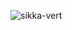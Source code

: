 ![sikka-vert](https://user-images.githubusercontent.com/46135573/149679784-2cba9e1e-9265-45ca-b25b-d99d47909006.png)
